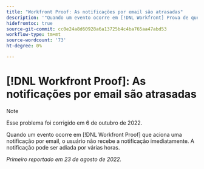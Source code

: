 ```yaml
---
title: "Workfront Proof: As notificações por email são atrasadas"
description: '"Quando um evento ocorre em [!DNL Workfront] Prova de que aciona uma notificação por email, o usuário não recebe a notificação imediatamente. A notificação pode ser adiada por várias horas.".'
hidefromtoc: true
source-git-commit: cc0e24a8d60928a6a13725b4c4ba765aa47abd53
workflow-type: tm+mt
source-wordcount: '73'
ht-degree: 0%

---
```



# [!DNL Workfront Proof]: As notificações por email são atrasadas

>[!NOTE]
>
>Esse problema foi corrigido em 6 de outubro de 2022.

Quando um evento ocorre em [!DNL Workfront Proof] que aciona uma notificação por email, o usuário não recebe a notificação imediatamente. A notificação pode ser adiada por várias horas.

_Primeiro reportado em 23 de agosto de 2022._

